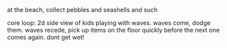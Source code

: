 at the beach, collect pebbles and seashells and such

core loop: 2d side view of kids playing with waves.
waves come, dodge them. 
waves recede, pick up items on the floor quickly before the next one comes again.
dont get wet!
